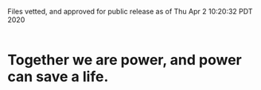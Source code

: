 Files vetted, and approved for public release as of Thu Apr  2 10:20:32 PDT 2020<br><br><h1>Together we are power, and power can save a life.</h1>
